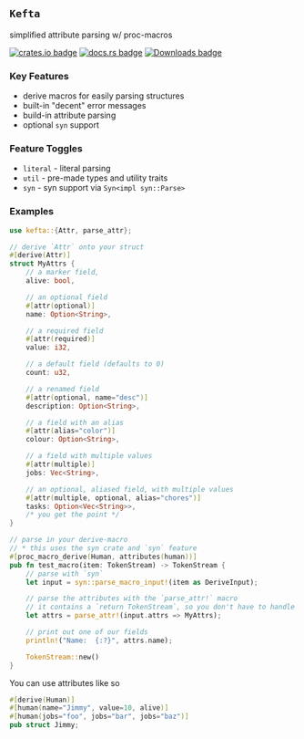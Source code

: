 ## `Kefta`
simplified attribute parsing w/ proc-macros

[![crates.io badge](https://img.shields.io/crates/v/kefta.svg?style=for-the-badge)](https://crates.io/crates/kefta)
[![docs.rs badge](https://img.shields.io/docsrs/kefta.svg?style=for-the-badge&color=blue)](https://docs.rs/kefta)
[![Downloads badge](https://img.shields.io/crates/d/kefta.svg?style=for-the-badge)](https://crates.io/crates/kefta)

### Key Features
- derive macros for easily parsing structures
- built-in "decent" error messages
- build-in attribute parsing
- optional `syn` support

### Feature Toggles
- `literal` - literal parsing
- `util` - pre-made types and utility traits
- `syn` - syn support via `Syn<impl syn::Parse>`

### Examples
```rust
use kefta::{Attr, parse_attr};

// derive `Attr` onto your struct
#[derive(Attr)]
struct MyAttrs {
    // a marker field,
    alive: bool,

    // an optional field
    #[attr(optional)]
    name: Option<String>,

    // a required field
    #[attr(required)]
    value: i32,

    // a default field (defaults to 0)
    count: u32,

    // a renamed field
    #[attr(optional, name="desc")]
    description: Option<String>,

    // a field with an alias
    #[attr(alias="color")]
    colour: Option<String>,

    // a field with multiple values
    #[attr(multiple)]
    jobs: Vec<String>,

    // an optional, aliased field, with multiple values
    #[attr(multiple, optional, alias="chores")]
    tasks: Option<Vec<String>>,
    /* you get the point */
}

// parse in your derive-macro
// * this uses the syn crate and `syn` feature
#[proc_macro_derive(Human, attributes(human))]
pub fn test_macro(item: TokenStream) -> TokenStream {
    // parse with `syn`
    let input = syn::parse_macro_input!(item as DeriveInput);

    // parse the attributes with the `parse_attr!` macro
    // it contains a `return TokenStream`, so you don't have to handle errors.
    let attrs = parse_attr!(input.attrs => MyAttrs);

    // print out one of our fields
    println!("Name:  {:?}", attrs.name);

    TokenStream::new()
}

```

You can use attributes like so
```rust
#[derive(Human)]
#[human(name="Jimmy", value=10, alive)]
#[human(jobs="foo", jobs="bar", jobs="baz")]
pub struct Jimmy;
```